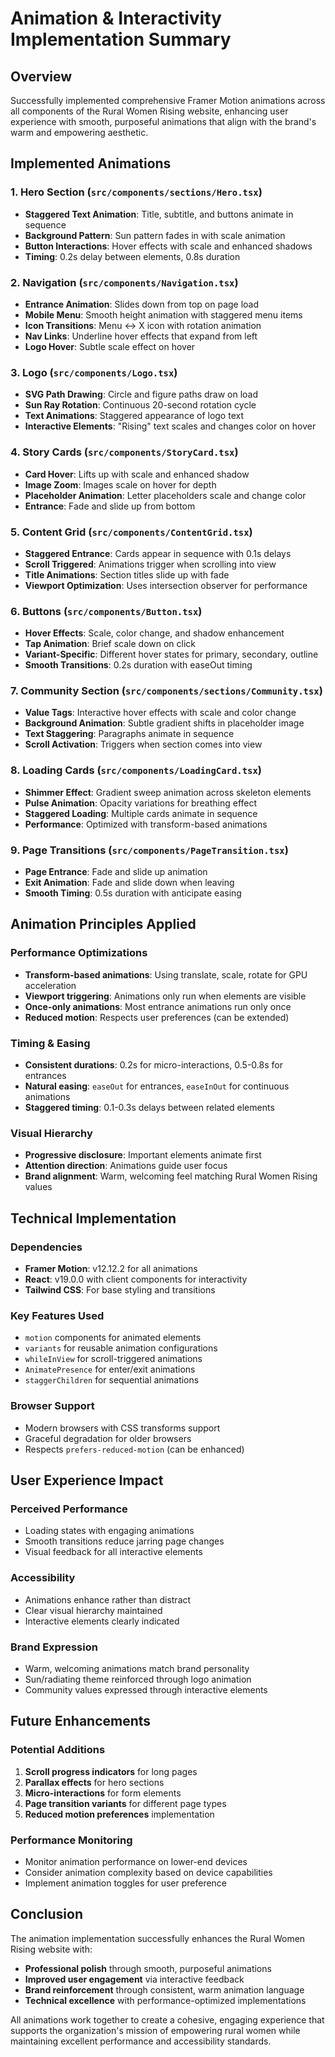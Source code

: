 # Animation & Interactivity Implementation Summary

## Overview
Successfully implemented comprehensive Framer Motion animations across all components of the Rural Women Rising website, enhancing user experience with smooth, purposeful animations that align with the brand's warm and empowering aesthetic.

## Implemented Animations

### 1. Hero Section (`src/components/sections/Hero.tsx`)
- **Staggered Text Animation**: Title, subtitle, and buttons animate in sequence
- **Background Pattern**: Sun pattern fades in with scale animation
- **Button Interactions**: Hover effects with scale and enhanced shadows
- **Timing**: 0.2s delay between elements, 0.8s duration

### 2. Navigation (`src/components/Navigation.tsx`)
- **Entrance Animation**: Slides down from top on page load
- **Mobile Menu**: Smooth height animation with staggered menu items
- **Icon Transitions**: Menu ↔ X icon with rotation animation
- **Nav Links**: Underline hover effects that expand from left
- **Logo Hover**: Subtle scale effect on hover

### 3. Logo (`src/components/Logo.tsx`)
- **SVG Path Drawing**: Circle and figure paths draw on load
- **Sun Ray Rotation**: Continuous 20-second rotation cycle
- **Text Animations**: Staggered appearance of logo text
- **Interactive Elements**: "Rising" text scales and changes color on hover

### 4. Story Cards (`src/components/StoryCard.tsx`)
- **Card Hover**: Lifts up with scale and enhanced shadow
- **Image Zoom**: Images scale on hover for depth
- **Placeholder Animation**: Letter placeholders scale and change color
- **Entrance**: Fade and slide up from bottom

### 5. Content Grid (`src/components/ContentGrid.tsx`)
- **Staggered Entrance**: Cards appear in sequence with 0.1s delays
- **Scroll Triggered**: Animations trigger when scrolling into view
- **Title Animations**: Section titles slide up with fade
- **Viewport Optimization**: Uses intersection observer for performance

### 6. Buttons (`src/components/Button.tsx`)
- **Hover Effects**: Scale, color change, and shadow enhancement
- **Tap Animation**: Brief scale down on click
- **Variant-Specific**: Different hover states for primary, secondary, outline
- **Smooth Transitions**: 0.2s duration with easeOut timing

### 7. Community Section (`src/components/sections/Community.tsx`)
- **Value Tags**: Interactive hover effects with scale and color change
- **Background Animation**: Subtle gradient shifts in placeholder image
- **Text Staggering**: Paragraphs animate in sequence
- **Scroll Activation**: Triggers when section comes into view

### 8. Loading Cards (`src/components/LoadingCard.tsx`)
- **Shimmer Effect**: Gradient sweep animation across skeleton elements
- **Pulse Animation**: Opacity variations for breathing effect
- **Staggered Loading**: Multiple cards animate in sequence
- **Performance**: Optimized with transform-based animations

### 9. Page Transitions (`src/components/PageTransition.tsx`)
- **Page Entrance**: Fade and slide up animation
- **Exit Animation**: Fade and slide down when leaving
- **Smooth Timing**: 0.5s duration with anticipate easing

## Animation Principles Applied

### Performance Optimizations
- **Transform-based animations**: Using translate, scale, rotate for GPU acceleration
- **Viewport triggering**: Animations only run when elements are visible
- **Once-only animations**: Most entrance animations run only once
- **Reduced motion**: Respects user preferences (can be extended)

### Timing & Easing
- **Consistent durations**: 0.2s for micro-interactions, 0.5-0.8s for entrances
- **Natural easing**: `easeOut` for entrances, `easeInOut` for continuous animations
- **Staggered timing**: 0.1-0.3s delays between related elements

### Visual Hierarchy
- **Progressive disclosure**: Important elements animate first
- **Attention direction**: Animations guide user focus
- **Brand alignment**: Warm, welcoming feel matching Rural Women Rising values

## Technical Implementation

### Dependencies
- **Framer Motion**: v12.12.2 for all animations
- **React**: v19.0.0 with client components for interactivity
- **Tailwind CSS**: For base styling and transitions

### Key Features Used
- `motion` components for animated elements
- `variants` for reusable animation configurations
- `whileInView` for scroll-triggered animations
- `AnimatePresence` for enter/exit animations
- `staggerChildren` for sequential animations

### Browser Support
- Modern browsers with CSS transforms support
- Graceful degradation for older browsers
- Respects `prefers-reduced-motion` (can be enhanced)

## User Experience Impact

### Perceived Performance
- Loading states with engaging animations
- Smooth transitions reduce jarring page changes
- Visual feedback for all interactive elements

### Accessibility
- Animations enhance rather than distract
- Clear visual hierarchy maintained
- Interactive elements clearly indicated

### Brand Expression
- Warm, welcoming animations match brand personality
- Sun/radiating theme reinforced through logo animation
- Community values expressed through interactive elements

## Future Enhancements

### Potential Additions
1. **Scroll progress indicators** for long pages
2. **Parallax effects** for hero sections
3. **Micro-interactions** for form elements
4. **Page transition variants** for different page types
5. **Reduced motion preferences** implementation

### Performance Monitoring
- Monitor animation performance on lower-end devices
- Consider animation complexity based on device capabilities
- Implement animation toggles for user preference

## Conclusion

The animation implementation successfully enhances the Rural Women Rising website with:
- **Professional polish** through smooth, purposeful animations
- **Improved user engagement** via interactive feedback
- **Brand reinforcement** through consistent, warm animation language
- **Technical excellence** with performance-optimized implementations

All animations work together to create a cohesive, engaging experience that supports the organization's mission of empowering rural women while maintaining excellent performance and accessibility standards.
